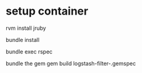 # setup container
rvm install jruby

bundle install

bundle exec rspec


bundle the gem
gem build logstash-filter-<yourplugin>.gemspec